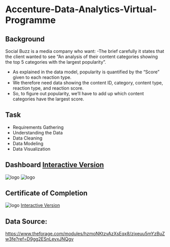 # Accenture-Data-Analytics-Virtual-Programme
## Background
Social Buzz is a media company who want:
-The brief carefully it states that the client wanted to see “An analysis of their content categories showing the top 5 categories with the largest popularity”.
- As explained in the data model, popularity is quantified by the “Score” given to each reaction type.
- We therefore need data showing the content ID, category, content type, reaction type, and reaction score.
- So, to figure out popularity, we’ll have to add up which content categories have the largest score.


## Task
- Requirements Gathering
- Understanding the Data
- Data Cleaning
- Data Modeling
- Data Visualization
## Dashboard [Interactive Version](https://app.powerbi.com/view?r=eyJrIjoiN2UxNGZmYzEtMzNlYS00YTNhLTlkMGQtOTAwZWI5YTZmMWI1IiwidCI6IjAwMTM5NDg3LWRkNDUtNDQ2MS04OWU0LWViZWI1NzgxYmRlOCJ9&pageName=ReportSection)
![logo](https://github.com/Sohail00786/Power-BI/blob/eb0367dc1e803efcf4a332ed9db2de73537fae43/Accenture%20Data%20Analytics/Screenshot%20(26).png)
![logo](https://github.com/Sohail00786/Power-BI/blob/43834fba27e376371091ddea22b604254edf323e/Accenture%20Data%20Analytics/Screenshot%20(27).png)
## Certificate of Completion
![logo](https://github.com/Sohail00786/Power-BI/blob/0690fc4a03aaf0b330a20c464ed1fdd44f2bee2b/Accenture%20Data%20Analytics/Screenshot%20(28).png)
[Interactive Version](https://app.powerbi.com/view?r=eyJrIjoiN2UxNGZmYzEtMzNlYS00YTNhLTlkMGQtOTAwZWI5YTZmMWI1IiwidCI6IjAwMTM5NDg3LWRkNDUtNDQ2MS04OWU0LWViZWI1NzgxYmRlOCJ9&pageName=ReportSection)
## Data Source: 
https://www.theforage.com/modules/hzmoNKtzvAzXsEqx8/zjxeuu5mYzBuZw3fe?ref=D9gg2ESnLeyxJNQgv
